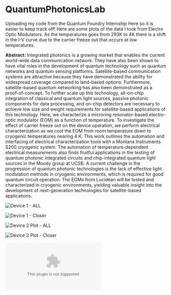 # QuantumPhotonicsLab

Uploading my code from the Quantum Foundry Internship Here so it is easier to keep track off!
Here are some plots of the data I took from Electro Optic Modulators. As the temperatures goes from 293K to 4K there is a shift in the I-V curve due to the carrier freeze out that occurs at low temperatures.

**Abstract:**
Integrated photonics is a growing market that enables the current world-wide data communication network. They have also been shown to have vital roles in the development of quantum technology such as quantum networks and quantum sensing platforms. Satellite-based communication systems are attractive because they have demonstrated the ability for widespread coverage compared to land-based options. Furthermore, satellite-based quantum networking has also been demonstrated as a proof-of-concept. To further scale up this technology, all-on-chip integration of classical and quantum light sources, passive photonic components for data processing, and on-chip detectors are necessary to achieve low size and weight requirements for satellite-based applications of this technology. Here, we characterize a microring resonator-based electro-optic modulator (EOM) as a function of temperature. To investigate the effect of carrier freeze out on the device operation, we perform electrical characterization as we cool the EOM from room temperature down to cryogenic temperatures nearing 4 K. This work outlines the automation and interfacing of electrical characterization tools with a Montana Instruments S200 cryogenic system. The automation of temperature-dependent electrical measurements also finds fruitful applications in the testing of quantum photonic integrated circuits and chip-integrated quantum light sources in the Moody group at UCSB. A current challenge in the progression of quantum photonic technologies is the lack of effective light modulation methods in cryogenic environments, which is required for good quantum circuit operation. The EOMs from Lucidean will be tested and characterized in cryogenic environments, yielding valuable insight into the development of next-generation technologies for satellite-based applications. 

![Device 1 - ALL](https://github.com/YanezAndrew/QuantumPhotonicsLab/assets/111101364/7748466c-b8af-43f7-8ee7-f2e2bf6b15cc)


![Device 1 - Closer](https://github.com/YanezAndrew/QuantumPhotonicsLab/assets/111101364/f9450a41-3e1a-420d-9bdc-47219c80b321)


![Device 2 Plot - ALL](https://github.com/YanezAndrew/QuantumPhotonicsLab/assets/111101364/f75a3d6c-405e-4253-be1f-20a6a7471888)


![Device 2 Plot - Closer](https://github.com/YanezAndrew/QuantumPhotonicsLab/assets/111101364/2ae2044e-a29b-425c-a107-0ffa08d827b2)

![Final Talk Slides - Andrew Yanez.pptx](https://github.com/YanezAndrew/QuantumPhotonicsLab/files/12432712/Final.Talk.Slides.-.Andrew.Yanez.pptx)
